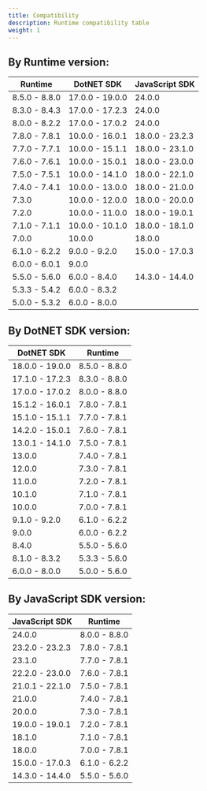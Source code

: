 ```yaml
---
title: Compatibility
description: Runtime compatibility table
weight: 1
---
```


<!-- BEGIN TABLE -->
## By Runtime version:
|    Runtime    |   DotNET SDK    | JavaScript SDK  |
|---------------|-----------------|-----------------|
| 8.5.0 - 8.8.0 | 17.0.0 - 19.0.0 | 24.0.0          |
| 8.3.0 - 8.4.3 | 17.0.0 - 17.2.3 | 24.0.0          |
| 8.0.0 - 8.2.2 | 17.0.0 - 17.0.2 | 24.0.0          |
| 7.8.0 - 7.8.1 | 10.0.0 - 16.0.1 | 18.0.0 - 23.2.3 |
| 7.7.0 - 7.7.1 | 10.0.0 - 15.1.1 | 18.0.0 - 23.1.0 |
| 7.6.0 - 7.6.1 | 10.0.0 - 15.0.1 | 18.0.0 - 23.0.0 |
| 7.5.0 - 7.5.1 | 10.0.0 - 14.1.0 | 18.0.0 - 22.1.0 |
| 7.4.0 - 7.4.1 | 10.0.0 - 13.0.0 | 18.0.0 - 21.0.0 |
| 7.3.0         | 10.0.0 - 12.0.0 | 18.0.0 - 20.0.0 |
| 7.2.0         | 10.0.0 - 11.0.0 | 18.0.0 - 19.0.1 |
| 7.1.0 - 7.1.1 | 10.0.0 - 10.1.0 | 18.0.0 - 18.1.0 |
| 7.0.0         | 10.0.0          | 18.0.0          |
| 6.1.0 - 6.2.2 | 9.0.0 - 9.2.0   | 15.0.0 - 17.0.3 |
| 6.0.0 - 6.0.1 | 9.0.0           |                 |
| 5.5.0 - 5.6.0 | 6.0.0 - 8.4.0   | 14.3.0 - 14.4.0 |
| 5.3.3 - 5.4.2 | 6.0.0 - 8.3.2   |                 |
| 5.0.0 - 5.3.2 | 6.0.0 - 8.0.0   |                 |

## By DotNET SDK version:
|   DotNET SDK    |    Runtime    |
|-----------------|---------------|
| 18.0.0 - 19.0.0 | 8.5.0 - 8.8.0 |
| 17.1.0 - 17.2.3 | 8.3.0 - 8.8.0 |
| 17.0.0 - 17.0.2 | 8.0.0 - 8.8.0 |
| 15.1.2 - 16.0.1 | 7.8.0 - 7.8.1 |
| 15.1.0 - 15.1.1 | 7.7.0 - 7.8.1 |
| 14.2.0 - 15.0.1 | 7.6.0 - 7.8.1 |
| 13.0.1 - 14.1.0 | 7.5.0 - 7.8.1 |
| 13.0.0          | 7.4.0 - 7.8.1 |
| 12.0.0          | 7.3.0 - 7.8.1 |
| 11.0.0          | 7.2.0 - 7.8.1 |
| 10.1.0          | 7.1.0 - 7.8.1 |
| 10.0.0          | 7.0.0 - 7.8.1 |
| 9.1.0 - 9.2.0   | 6.1.0 - 6.2.2 |
| 9.0.0           | 6.0.0 - 6.2.2 |
| 8.4.0           | 5.5.0 - 5.6.0 |
| 8.1.0 - 8.3.2   | 5.3.3 - 5.6.0 |
| 6.0.0 - 8.0.0   | 5.0.0 - 5.6.0 |

## By JavaScript SDK version:
| JavaScript SDK  |    Runtime    |
|-----------------|---------------|
| 24.0.0          | 8.0.0 - 8.8.0 |
| 23.2.0 - 23.2.3 | 7.8.0 - 7.8.1 |
| 23.1.0          | 7.7.0 - 7.8.1 |
| 22.2.0 - 23.0.0 | 7.6.0 - 7.8.1 |
| 21.0.1 - 22.1.0 | 7.5.0 - 7.8.1 |
| 21.0.0          | 7.4.0 - 7.8.1 |
| 20.0.0          | 7.3.0 - 7.8.1 |
| 19.0.0 - 19.0.1 | 7.2.0 - 7.8.1 |
| 18.1.0          | 7.1.0 - 7.8.1 |
| 18.0.0          | 7.0.0 - 7.8.1 |
| 15.0.0 - 17.0.3 | 6.1.0 - 6.2.2 |
| 14.3.0 - 14.4.0 | 5.5.0 - 5.6.0 |
<!-- END TABLE -->
